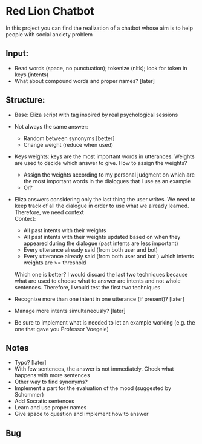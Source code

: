 # Red Lion Chatbot
In this project you can find the realization of a chatbot whose aim is to help people with social anxiety problem

## Input:
* Read words (space, no punctuation); tokenize (nltk); look for token in keys (intents)
* What about compound words and proper names? [later]

## Structure:
* Base: Eliza script with tag inspired by real psychological sessions
* Not always the same answer:
  * Random between synonyms [better]
  * Change weight (reduce when used)
* Keys weights: keys are the most important words in utterances. Weights are used to decide which answer to give. How to assign the weights?
  * Assign the weights according to my personal judgment on which are the most important words in the dialogues that I use as an example
  * Or?
* Eliza answers considering only the last thing the user writes. We need to keep track of all the dialogue in order to use what we already learned. Therefore, we need context  
Context:
  * All past intents with their weights
  * All past intents with their weights updated based on when they appeared during the dialogue (past intents are less important)
  * Every utterance already said (from both user and bot)
  * Every utterance already said (from both user and bot ) which intents weights are >= threshold
  
  Which one is better? I would discard the last two techniques because what are used to choose what to answer are intents and not whole sentences. Therefore, I would test the first two techniques
* Recognize more than one intent in one utterance (if present)? [later]
* Manage more intents simultaneously? [later]
* Be sure to implement what is needed to let an example working (e.g. the one that gave you Professor Voegele)

## Notes
* Typo? [later]
* With few sentences, the answer is not immediately. Check what happens with more sentences
* Other way to find synonyms?
* Implement a part for the evaluation of the mood (suggested by Schommer)
* Add Socratic sentences
* Learn and use proper names
* Give space to question and implement how to answer

## Bug